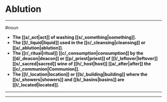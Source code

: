 # Ablution
---
#noun
- **The [[a/_act|act]] of washing [[s/_something|something]].**
- **The [[l/_liquid|liquid]] used in the [[c/_cleansing|cleansing]] or [[a/_ablution|ablution]].**
- **The [[r/_ritual|ritual]] [[c/_consumption|consumption]] by the [[d/_deacon|deacon]] or [[p/_priest|priest]] of [[l/_leftover|leftover]] [[s/_sacred|sacred]] wine of [[h/_host|host]] [[a/_after|after]] the [[c/_communion|Communion]].**
- **The [[l/_location|location]] or [[b/_building|building]] where the [[s/_showers|showers]] and [[b/_basins|basins]] are [[l/_located|located]].**
---
---
